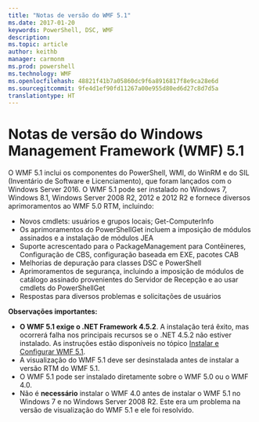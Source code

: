 ```yaml
---
title: "Notas de versão do WMF 5.1"
ms.date: 2017-01-20
keywords: PowerShell, DSC, WMF
description: 
ms.topic: article
author: keithb
manager: carmonm
ms.prod: powershell
ms.technology: WMF
ms.openlocfilehash: 48821f41b7a05860dc9f6a8916817f8e9ca28e6d
ms.sourcegitcommit: 9fe4d1ef90fd11267a00e955d80ed6d27c8d7d5a
translationtype: HT
---
```

# <a name="windows-management-framework-wmf-51-release-notes"></a>Notas de versão do Windows Management Framework (WMF) 5.1 #

O WMF 5.1 inclui os componentes do PowerShell, WMI, do WinRM e do SIL (Inventário de Software e Licenciamento), que foram lançados com o Windows Server 2016.
O WMF 5.1 pode ser instalado no Windows 7, Windows 8.1, Windows Server 2008 R2, 2012 e 2012 R2 e fornece diversos aprimoramentos ao WMF 5.0 RTM, incluindo:

- Novos cmdlets: usuários e grupos locais; Get-ComputerInfo
- Os aprimoramentos do PowerShellGet incluem a imposição de módulos assinados e a instalação de módulos JEA
- Suporte acrescentado para o PackageManagement para Contêineres, Configuração de CBS, configuração baseada em EXE, pacotes CAB
- Melhorias de depuração para classes DSC e PowerShell
- Aprimoramentos de segurança, incluindo a imposição de módulos de catálogo assinado provenientes do Servidor de Recepção e ao usar cmdlets do PowerShellGet
- Respostas para diversos problemas e solicitações de usuários

**Observações importantes:**

- **O WMF 5.1 exige o .NET Framework 4.5.2**. A instalação terá êxito, mas ocorrerá falha nos principais recursos se o .NET 4.5.2 não estiver instalado. As instruções estão disponíveis no tópico [Instalar e Configurar WMF 5.1](https://msdn.microsoft.com/en-us/powershell/wmf/5.1/install-configure).
- A visualização do WMF 5.1 deve ser desinstalada antes de instalar a versão RTM do WMF 5.1.
- O WMF 5.1 pode ser instalado diretamente sobre o WMF 5.0 ou o WMF 4.0.
- Não é __necessário__ instalar o WMF 4.0 antes de instalar o WMF 5.1 no Windows 7 e no Windows Server 2008 R2. Este era um problema na versão de visualização do WMF 5.1 e ele foi resolvido.  


